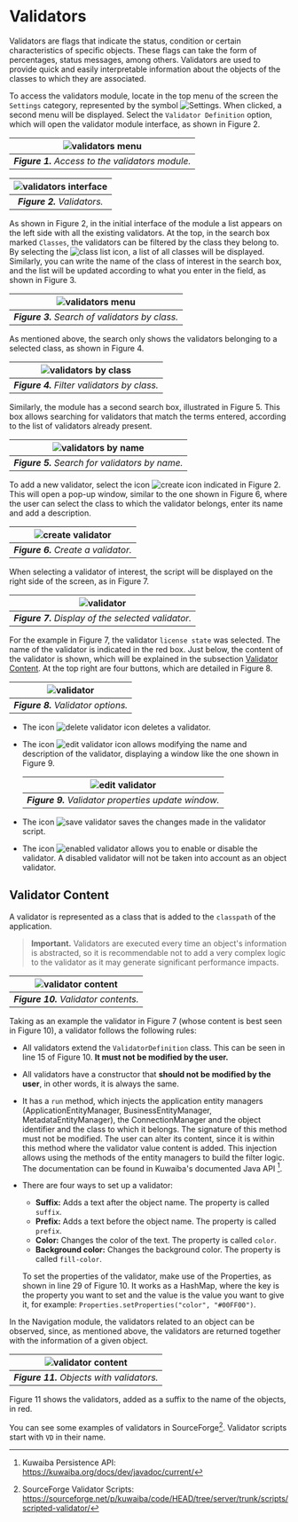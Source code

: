 # Validators

Validators are flags that indicate the status, condition or certain characteristics of specific objects. These flags can take the form of percentages, status messages, among others. Validators are used to provide quick and easily interpretable information about the objects of the classes to which they are associated.

To access the validators module, locate in the top menu of the screen the `Settings` category, represented by the symbol ![Settings](images/icons/settings_icon.png). When clicked, a second menu will be displayed. Select the `Validator Definition` option, which will open the validator module interface, as shown in Figure 2.

| ![validators menu](images/validators_menu.png) |
| :--: |
| ***Figure 1.** Access to the validators module.* |

| ![validators interface](images/validators_interface.png) |
| :--: |
| ***Figure 2.** Validators.* |

As shown in Figure 2, in the initial interface of the module a list appears on the left side with all the existing validators. At the top, in the search box marked `Classes`, the validators can be filtered by the class they belong to. By selecting the ![class list](images/icons/class_list.png) icon, a list of all classes will be displayed. Similarly, you can write the name of the class of interest in the search box, and the list will be updated according to what you enter in the field, as shown in Figure 3.

| ![validators menu](images/filter_search.png) |
| :--: |
| ***Figure 3.** Search of validators by class.* |

As mentioned above, the search only shows the validators belonging to a selected class, as shown in Figure 4.

| ![validators by class](images/validators_by_class.png) |
| :--: |
| ***Figure 4.** Filter validators by class.* |

Similarly, the module has a second search box, illustrated in Figure 5. This box allows searching for validators that match the terms entered, according to the list of validators already present.

| ![validators by name](images/second_filter_search.png) |
| :--: |
| ***Figure 5.** Search for validators by name.* |

To add a new validator, select the icon ![create icon](images/icons/create_validator_icon.png) indicated in Figure 2. This will open a pop-up window, similar to the one shown in Figure 6, where the user can select the class to which the validator belongs, enter its name and add a description.

| ![create validator](images/create_validator.png) |
| :--: |
| ***Figure 6.** Create a validator.* |

When selecting a validator of interest, the script will be displayed on the right side of the screen, as in Figure 7.

| ![validator](images/validator.png) |
| :--: |
| ***Figure 7.** Display of the selected validator.* |

For the example in Figure 7, the validator `license state` was selected. The name of the validator is indicated in the red box. Just below, the content of the validator is shown, which will be explained in the subsection [Validator Content](#validator-content). At the top right are four buttons, which are detailed in Figure 8.

| ![validator](images/validator_options.png) |
| :--: |
| ***Figure 8.** Validator options.* |

* The icon ![delete validator icon](images/icons/delete_validator_icon.png) deletes a validator.
* The icon ![edit validator icon](images/icons/set_validator_icon.png) allows modifying the name and description of the validator, displaying a window like the one shown in Figure 9.

    | ![edit validator](images/update_validator.png) |
    | :--: |
    | ***Figure 9.** Validator properties update window.* |

* The icon ![save validator](images/icons/save_validator.png) saves the changes made in the validator script.
* The icon ![enabled validator](images/icons/enabled_validator_icon.png) allows you to enable or disable the validator. A disabled validator will not be taken into account as an object validator.

## Validator Content

A validator is represented as a class that is added to the `classpath` of the application.

> **Important.** Validators are executed every time an object's information is abstracted, so it is recommendable not to add a very complex logic to the validator as it may generate significant performance impacts.

| ![validator content](images/validator_content.png) |
| :--: |
| ***Figure 10.** Validator contents.* |

Taking as an example the validator in Figure 7 (whose content is best seen in Figure 10), a validator follows the following rules:

* All validators extend the `ValidatorDefinition` class. This can be seen in line 15 of Figure 10. **It must not be modified by the user.**
* All validators have a constructor that **should not be modified by the user**, in other words, it is always the same.
* It has a `run` method, which injects the application entity managers (ApplicationEntityManager, BusinessEntityManager, MetadataEntityManager), the ConnectionManager and the object identifier and the class to which it belongs. The signature of this method must not be modified. The user can alter its content, since it is within this method where the validator value content is added. This injection allows using the methods of the entity managers to build the filter logic. The documentation can be found in Kuwaiba's documented Java API [^API].
* There are four ways to set up a validator:
  * **Suffix:** Adds a text after the object name. The property is called `suffix`.
  * **Prefix:** Adds a text before the object name. The property is called `prefix`.
  * **Color:** Changes the color of the text. The property is called `color`.
  * **Background color:** Changes the background color. The property is called `fill-color`.
  
  To set the properties of the validator, make use of the Properties, as shown in line 29 of Figure 10. It works as a HashMap, where the key is the property you want to set and the value is the value you want to give it, for example: `Properties.setProperties("color", "#00FF00")`.

In the Navigation module, the validators related to an object can be observed, since, as mentioned above, the validators are returned together with the information of a given object.

| ![validator content](images/objects_validators.png) |
| :--: |
| ***Figure 11.** Objects with validators.* |

Figure 11 shows the validators, added as a suffix to the name of the objects, in red.

You can see some examples of validators in SourceForge[^SourceForgeScripts]. Validator scripts start with `VD` in their name.

  [^API]: Kuwaiba Persistence API: https://kuwaiba.org/docs/dev/javadoc/current/
  [^SourceForgeScripts]: SourceForge Validator Scripts: https://sourceforge.net/p/kuwaiba/code/HEAD/tree/server/trunk/scripts/scripted-validator/
